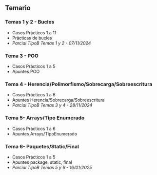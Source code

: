 <h2>Temario</h2>
<h3>Temas 1 y 2 - Bucles</h3>
<ul>
  <li>Casos Prácticos 1 a 11</li>
  <li>Prácticas de bucles</li>
  <li><em>Parcial TipoB Temas 1 y 2 - 07/11/2024</em></li>
</ul>

<h3>Tema 3 - POO</h3>
<ul>
  <li>Casos Prácticos 1 a 5</li>
  <li>Apuntes POO</li>
</ul>

<h3>Tema 4 - Herencia/Polimorfismo/Sobrecarga/Sobreescritura</h3>
<ul>
  <li>Casos Prácticos 1 a 8</li>
  <li>Apuntes Herencia/Sobrecarga/Sobreescritura</li>
  <li><em>Parcial TipoB Temas 3 y 4 - 28/11/2024</em></li>
</ul>

<h3>Tema 5- Arrays/Tipo Enumerado</h3>
<ul>
  <li>Casos Prácticos 1 a 6</li>
  <li>Apuntes Arrays/TipoEnumerado</li>
</ul>

<h3>Tema 6- Paquetes/Static/Final</h3>
<ul>
  <li>Casos Prácticos 1 a 5</li>
  <li>Apuntes package, static, final</li>
  <li><em>Parcial TipoB Temas 5 y 6 - 16/01/2025</em></li>
</ul>
